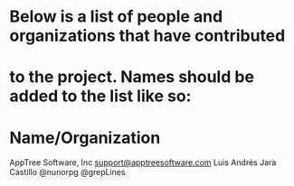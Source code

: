 # Below is a list of people and organizations that have contributed
# to the project. Names should be added to the list like so:
#
#   Name/Organization <email address>

AppTree Software, Inc <support@apptreesoftware.com>
Luis Andrés Jara Castillo
@nunorpg
@grepLines
